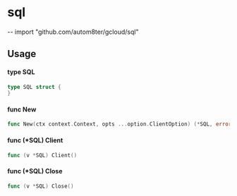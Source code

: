 # sql
--
    import "github.com/autom8ter/gcloud/sql"


## Usage

#### type SQL

```go
type SQL struct {
}
```


#### func  New

```go
func New(ctx context.Context, opts ...option.ClientOption) (*SQL, error)
```

#### func (*SQL) Client

```go
func (v *SQL) Client()
```

#### func (*SQL) Close

```go
func (v *SQL) Close()
```
